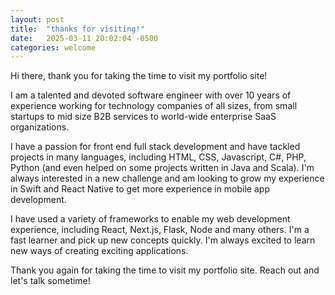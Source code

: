 ```yaml
---
layout: post
title:  "thanks for visiting!"
date:   2025-03-11 20:02:04 -0500
categories: welcome
---
```

Hi there, thank you for taking the time to visit my portfolio site!

I am a talented and devoted software engineer with over 10 years of experience working for technology companies of all sizes, from small startups to mid size B2B services to world-wide enterprise SaaS organizations.

I have a passion for front end full stack development and have tackled projects in many languages, including HTML, CSS, Javascript, C#, PHP, Python (and even helped on some projects written in Java and Scala). I'm always interested in a new challenge and am looking to grow my experience in Swift and React Native to get more experience in mobile app development.

I have used a variety of frameworks to enable my web development experience, including React, Next.js, Flask, Node and many others. I'm a fast learner and pick up new concepts quickly. I'm always excited to learn new ways of creating exciting applications.

Thank you again for taking the time to visit my portfolio site. Reach out and let's talk sometime!